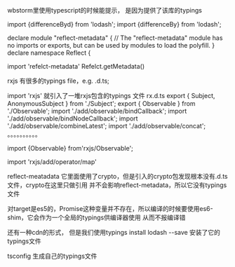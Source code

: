 wbstorm里使用typescript的时候能提示，
是因为提供了该库的typings

import {differenceByd} from 'lodash';
import {differenceBy} from 'lodash';


declare module "reflect-metadata" {
    // The "reflect-metadata" module has no imports or exports, but can be used by modules to load the polyfill.
}
declare namespace Reflect {


import 'refelct-metadata'
Refelct.getMetadata()


rxjs 有很多的typings  file，e.g. .d.ts;

import 'rxjs' 就引入了一堆rxjs包含的typings  文件
rx.d.ts
export { Subject, AnonymousSubject } from './Subject';
export { Observable } from './Observable';
import './add/observable/bindCallback';
import './add/observable/bindNodeCallback';
import './add/observable/combineLatest';
import './add/observable/concat';
。。。。。。。。。。

import {Observable} from'rxjs/Observable';

import 'rxjs/add/operator/map'



reflect-meatadata 它里面使用了crypto，但是引入的crypto包发现根本没有.d.ts文件，crypto在这里只做引用
并不会影响reflect-metadata，所以它没有typings文件

对target是es5的，Promise这种变量并不存在，所以编译的时候要使用es6-shim，它会作为一个全局的typings供编译器使用
从而不报编译错

还有一种cdn的形式， 但是我们使用typings install lodash  --save 安装了它的typings文件

tsconfig 生成自己的typings文件

        
